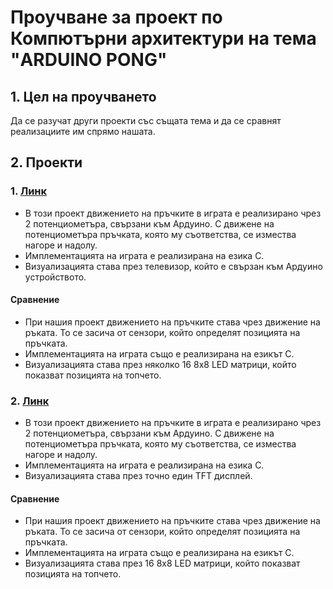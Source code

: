# Проучване за проект по Компютърни архитектури на тема "ARDUINO PONG"

## 1. Цел на проучването

Да се разучат други проекти със същата тема и да се сравнят реализациите им спрямо нашата.

## 2. Проекти

### 1. [Линк](bit.ly/1Z8lbM9)

- В този проект движението на пръчките в играта е реализирано чрез 2 потенциометъра, свързани към Ардуино. С движене на потенциометъра пръчката, която му съответства, се измества нагоре и надолу. 
- Имплементацията на играта е реализирана на езика C. 
- Визуализацията става през телевизор, който е свързан към Ардуино устройството.

#### Сравнение

- При нашия проект движението на пръчките става чрез движение на ръката. То се засича от сензори, който определят позицията на пръчката.
- Имплементацията на играта също е реализирана на езикът C. 
- Визуализацията става през няколко 16 8x8 LED матрици, който показват позицията на топчето.

### 2. [Линк](http://bit.ly/1VMVel9)

- В този проект движението на пръчките в играта е реализирано чрез 2 потенциометъра, свързани към Ардуино. С движене на потенциометъра пръчката, която му съответства, се измества нагоре и надолу. 
- Имплементацията на играта е реализирана на езика C. 
- Визуализацията става през точно един TFT дисплей.

#### Сравнение

- При нашия проект движението на пръчките става чрез движение на ръката. То се засича от сензори, който определят позицията на пръчката.
- Имплементацията на играта също е реализирана на езикът C. 
- Визуализацията става през 16 8x8 LED матрици, който показват позицията на топчето.
